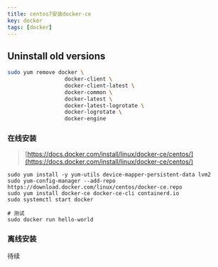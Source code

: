 ```yaml
---
title: centos7安装docker-ce
key: docker
tags: [docker]
---
```


## Uninstall old versions

```bash
sudo yum remove docker \
                  docker-client \
                  docker-client-latest \
                  docker-common \
                  docker-latest \
                  docker-latest-logrotate \
                  docker-logrotate \
                  docker-engine
```

### 在线安装

>[https://docs.docker.com/install/linux/docker-ce/centos/](https://docs.docker.com/install/linux/docker-ce/centos/)

```
sudo yum install -y yum-utils device-mapper-persistent-data lvm2
sudo yum-config-manager --add-repo https://download.docker.com/linux/centos/docker-ce.repo
sudo yum install docker-ce docker-ce-cli containerd.io
sudo systemctl start docker

# 测试
sudo docker run hello-world
```

### 离线安装

待续